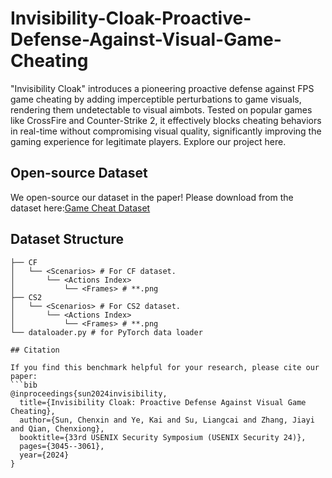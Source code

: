 # Invisibility-Cloak-Proactive-Defense-Against-Visual-Game-Cheating
"Invisibility Cloak" introduces a pioneering proactive defense against FPS game cheating by adding imperceptible perturbations to game visuals, rendering them undetectable to visual aimbots. Tested on popular games like CrossFire and Counter-Strike 2, it effectively blocks cheating behaviors in real-time without compromising visual quality, significantly improving the gaming experience for legitimate players. Explore our project here.

## Open-source Dataset
We open-source our dataset in the paper! Please download from the dataset here:[Game Cheat Dataset](https://drive.google.com/file/d/1MDqzO62xe4-qrpcOfdCEb5oBHq_Q783v/view?pli=1)

## Dataset Structure
```
├── CF 
│   └── <Scenarios> # For CF dataset.
│       └── <Actions Index>
│           └── <Frames> # **.png
├── CS2 
│   └── <Scenarios> # For CS2 dataset.
│       └── <Actions Index>
│           └── <Frames> # **.png
└── dataloader.py # for PyTorch data loader

## Citation

If you find this benchmark helpful for your research, please cite our paper:
```bib
@inproceedings{sun2024invisibility,
  title={Invisibility Cloak: Proactive Defense Against Visual Game Cheating},
  author={Sun, Chenxin and Ye, Kai and Su, Liangcai and Zhang, Jiayi and Qian, Chenxiong},
  booktitle={33rd USENIX Security Symposium (USENIX Security 24)},
  pages={3045--3061},
  year={2024}
}
```
